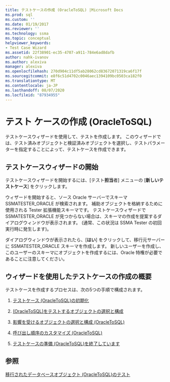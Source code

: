 ```yaml
---
title: テストケースの作成 (OracleToSQL) |Microsoft Docs
ms.prod: sql
ms.custom: ''
ms.date: 01/19/2017
ms.reviewer: ''
ms.technology: ssma
ms.topic: conceptual
helpviewer_keywords:
- Test Case Wizard
ms.assetid: 22f38901-ec35-4707-a911-784e6ad8dafb
author: nahk-ivanov
ms.author: alexiva
manager: alexiva
ms.openlocfilehash: 270d904c11df5ab28062cd83672071319ca6f17f
ms.sourcegitcommit: e8f6c51d4702c0046aec1394109bc0503ca182f0
ms.translationtype: MT
ms.contentlocale: ja-JP
ms.lasthandoff: 08/07/2020
ms.locfileid: "87934955"
---
```

# <a name="creating-test-cases-oracletosql"></a>テスト ケースの作成 (OracleToSQL)
テストケースウィザードを使用して、テストを作成します。 このウィザードでは、テスト済みオブジェクトと検証済みオブジェクトを選択し、テストパラメーターを指定することによって、テストケースを作成できます。  
  
## <a name="starting-the-test-case-wizard"></a>テストケースウィザードの開始  
テストケースウィザードを開始するには、[テスト**担当**者] メニューの [**新しいテストケース**] をクリックします。  
  
ウィザードを開始すると、ソース Oracle サーバーでスキーマ SSMATESTER_ORACLE が検索されます。 補助オブジェクトを格納するために使用される Tester 拡張機能スキーマです。 テストケースウィザードで SSMATESTER_ORACLE が見つからない場合は、スキーマの作成を提案するダイアログウィンドウが表示されます。 (通常、この状況は SSMA Tester の初回実行時に発生します)。  
  
ダイアログウィンドウが表示されたら、[**はい**] をクリックして、移行元サーバーに SSMATESTER_ORACLE スキーマを作成します。 新しいユーザーを作成し、このユーザーのスキーマにオブジェクトを作成するには、Oracle 特権が必要であることに注意してください。  
  
## <a name="overview-of-creating-test-cases-using-the-wizard"></a>ウィザードを使用したテストケースの作成の概要  
テストケースを作成するプロセスは、次の5つの手順で構成されます。  
  
1.  [テストケース &#40;OracleToSQL&#41;の初期化](../../ssma/oracle/initializing-test-cases-oracletosql.md)  
  
2.  [&#40;OracleToSQL&#41;をテストするオブジェクトの選択と構成](../../ssma/oracle/selecting-and-configuring-objects-to-test-oracletosql.md)  
  
3.  [影響を受けるオブジェクトの選択と構成 &#40;OracleToSQL&#41;](../../ssma/oracle/selecting-and-configuring-affected-objects-oracletosql.md)  
  
4.  [呼び出し順序のカスタマイズ &#40;OracleToSQL&#41;](../../ssma/oracle/customizing-calls-order-oracletosql.md)  
  
5.  [テストケースの準備 &#40;OracleToSQL&#41;を終了しています](../../ssma/oracle/finishing-test-case-preparation-oracletosql.md)  
  
## <a name="see-also"></a>参照  
[移行されたデータベースオブジェクト &#40;OracleToSQL&#41;のテスト](../../ssma/oracle/testing-migrated-database-objects-oracletosql.md)  
  
